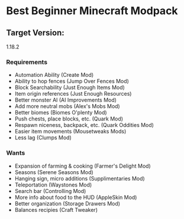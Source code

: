 # Best Beginner Minecraft Modpack

## Target Version:
1.18.2

### Requirements
- Automation Ability (Create Mod)
- Ability to hop fences (Jump Over Fences Mod)
- Block Searchability (Just Enough Items Mod)
- Item origin references (Just Enough Resources)
- Better monster AI (AI Improvements Mod)
- Add more neutral mobs (Alex's Mobs Mod)
- Better biomes (Biomes O'plenty Mod)
- Push chests, place blocks, etc. (Quark Mod)
- Respawn niceness, backpack, etc. (Quark Oddities Mod)
- Easier item movements (Mousetweaks Mods)
- Less lag (Clumps Mod)


### Wants
- Expansion of farming & cooking (Farmer's Delight Mod)
- Seasons (Serene Seasons Mod)
- Hanging sign, micro additions (Supplimentaries Mod)
- Teleportation (Waystones Mod)
- Search bar (Controlling Mod)
- More info about food to the HUD (AppleSkin Mod)
- Better organization (Storage Drawers Mod)
- Balances recipies (Craft Tweaker)
